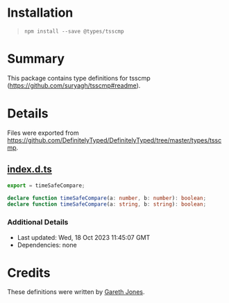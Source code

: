 # Installation
> `npm install --save @types/tsscmp`

# Summary
This package contains type definitions for tsscmp (https://github.com/suryagh/tsscmp#readme).

# Details
Files were exported from https://github.com/DefinitelyTyped/DefinitelyTyped/tree/master/types/tsscmp.
## [index.d.ts](https://github.com/DefinitelyTyped/DefinitelyTyped/tree/master/types/tsscmp/index.d.ts)
````ts
export = timeSafeCompare;

declare function timeSafeCompare(a: number, b: number): boolean;
declare function timeSafeCompare(a: string, b: string): boolean;

````

### Additional Details
 * Last updated: Wed, 18 Oct 2023 11:45:07 GMT
 * Dependencies: none

# Credits
These definitions were written by [Gareth Jones](https://github.com/g-rath).
